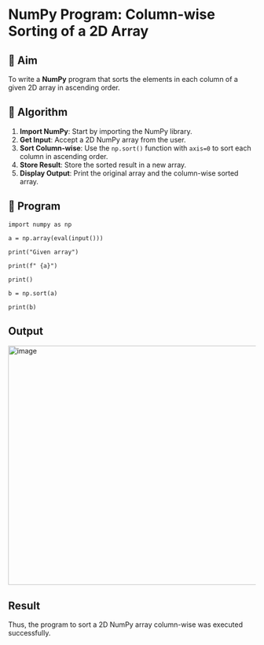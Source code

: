 # NumPy Program: Column-wise Sorting of a 2D Array

## 🎯 Aim
To write a **NumPy** program that sorts the elements in each column of a given 2D array in ascending order.

## 🧠 Algorithm

1. **Import NumPy**: Start by importing the NumPy library.
2. **Get Input**: Accept a 2D NumPy array from the user.
3. **Sort Column-wise**: Use the `np.sort()` function with `axis=0` to sort each column in ascending order.
4. **Store Result**: Store the sorted result in a new array.
5. **Display Output**: Print the original array and the column-wise sorted array.

## 🧾 Program
```
import numpy as np

a = np.array(eval(input()))

print("Given array")

print(f" {a}")

print()

b = np.sort(a)

print(b)
```
## Output
<img width="667" height="486" alt="image" src="https://github.com/user-attachments/assets/4c9863e7-fb23-403c-83d5-3239f92627b5" />

## Result
Thus, the program to sort a 2D NumPy array column-wise was executed successfully.
